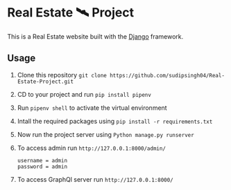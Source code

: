 # Real Estate 🛰 Project

This is a Real Estate website built with the [Django](https://www.djangoproject.com/) framework.


## Usage

1. Clone this repository
`git clone https://github.com/sudipsingh04/Real-Estate-Project.git`

2. CD  to your project and run `pip install pipenv`

3. Run `pipenv shell` to activate the virtual environment

4. Intall the required packages using `pip install -r requirements.txt`

5. Now run the project server using  `Python manage.py runserver`

6. To access admin run `http://127.0.0.1:8000/admin/`
    ```
    username = admin
    password = admin
    ```
7. To access GraphQl server run `http://127.0.0.1:8000/`